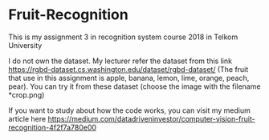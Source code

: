 # Fruit-Recognition
This is my assignment 3 in recognition system course 2018 in Telkom University

I do not own the dataset. My lecturer refer the dataset from this link https://rgbd-dataset.cs.washington.edu/dataset/rgbd-dataset/ (The fruit that use in this assignment is apple, banana, lemon, lime, orange, peach, pear). You can try it from these dataset (choose the image with the filename *crop.png)

If you want to study about how the code works, you can visit my medium article here
https://medium.com/datadriveninvestor/computer-vision-fruit-recognition-4f2f7a780e00
